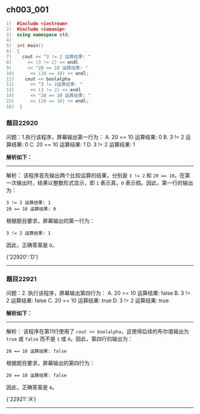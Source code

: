 ## ch003_001
``` c++
1)  #include <iostream>
2)  #include <iomanip>
3)  using namespace std;
4)  
5)  int main()
6)  {
7)    cout << "3 != 2 运算结果: "
8)      << (3 != 2) << endl
9)      << "20 == 10 运算结果: "
10)      << (20 == 10) << endl;
11)    cout << boolalpha
12)      << "3 != 2运算结果: "
13)      << (3 != 2) << endl
14)      << "20 == 10 运算结果: "
15)      << (20 == 10) << endl;
16)  }

```
### 题目22920
问题：1.执行该程序，屏幕输出第一行为：
A.  20 == 10 运算结果: 0
B.  3 != 2 运算结果: 0
C.  20 == 10 运算结果: 1
D.  3 != 2 运算结果: 1


**解析如下：**

------

解析：
该程序首先输出两个比较运算的结果，分别是 `3 != 2` 和 `20 == 10`。在第一次输出时，结果以整数形式显示，即 `1` 表示真，`0` 表示假。因此，第一行的输出为：

```
3 != 2 运算结果: 1
20 == 10 运算结果: 0
```

根据题目要求，屏幕输出的第一行为：

```
3 != 2 运算结果: 1
```

因此，正确答案是 `D`。

{'22920':'D'}

------

### 题目22921
问题：2. 执行该程序，屏幕输出第四行为：
A.  20 == 10 运算结果: false
B.  3 != 2 运算结果: false
C.  20 == 10 运算结果: true
D.  3 != 2 运算结果: true


**解析如下：**

------

解析：
该程序在第11行使用了 `cout << boolalpha`，这使得后续的布尔值输出为 `true` 或 `false` 而不是 `1` 或 `0`。因此，第四行的输出为：

```
20 == 10 运算结果: false
```

根据题目要求，屏幕输出的第四行为：

```
20 == 10 运算结果: false
```

因此，正确答案是 `A`。

{'22921':'A'}

------

